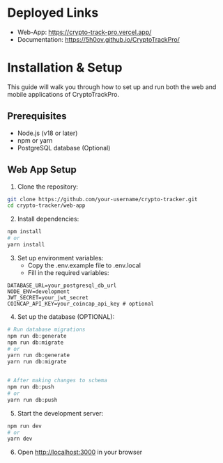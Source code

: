 # Deployed Links
- Web-App: https://crypto-track-pro.vercel.app/
- Documentation: https://5h0ov.github.io/CryptoTrackPro/


# Installation & Setup

This guide will walk you through how to set up and run both the web and mobile applications of CryptoTrackPro.

## Prerequisites

- Node.js (v18 or later)
- npm or yarn
- PostgreSQL database (Optional)

## Web App Setup

1. Clone the repository:

```bash
git clone https://github.com/your-username/crypto-tracker.git
cd crypto-tracker/web-app
```

2. Install dependencies:

```bash
npm install
# or
yarn install
```

3. Set up environment variables:
   - Copy the .env.example file to .env.local
   - Fill in the required variables:

```
DATABASE_URL=your_postgresql_db_url
NODE_ENV=development
JWT_SECRET=your_jwt_secret
COINCAP_API_KEY=your_coincap_api_key # optional
```

4. Set up the database (OPTIONAL):

```bash
# Run database migrations
npm run db:generate
npm run db:migrate
# or
yarn run db:generate
yarn run db:migrate


# After making changes to schema
npm run db:push
# or
yarn run db:push
```

5. Start the development server:

```bash
npm run dev
# or
yarn dev
```

6. Open [http://localhost:3000](http://localhost:3000) in your browser
